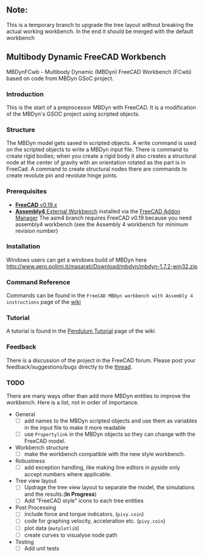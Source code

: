 ## Note: 
This is a temporary branch to upgrade the tree layout without breaking the actual working workbench.
In the end it should be merged with the default workbench

## Multibody Dynamic FreeCAD Workbench
MBDynFCwb - Multibody Dynamic (MBDyn) FreeCAD Workbench (FCwb) based on code from MBDyn GSoC project.

### Introduction

This is the start of a preprocessor MBDyn with FreeCAD. It is a modification of the MBDyn's GSOC project using scripted objects. 

### Structure

The MBDyn model gets saved in scripted objects. A write command is used on the scripted objects to write a MBDyn input file. There is command to create rigid bodies; when you create a rigid body it also creates a structural node at the center of gravity with an orientation rotated as the part is in FreeCad. A command to create structural nodes there are commands to create revolute pin and revolute hinge joints.

### Prerequisites

* [**FreeCAD** v0.19.x](https://github.com/FreeCAD/FreeCAD/releases/tag/0.19_pre)
* [**Assembly4** External Workbench](https://github.com/Zolko-123/FreeCAD_Assembly4) installed via the [FreeCAD Addon Manager](https://wiki.freecadweb.org/Std_AddonMgr)
The asm4 branch requires FreeCAD v0.19 because you need assembly4 workbench (see the Assembly 4 workbench for minimum revision number) 

### Installation

Windows users can get a windows build of MBDyn here  
http://www.aero.polimi.it/masarati/Download/mbdyn/mbdyn-1.7.2-win32.zip  

### Command Reference

Commands can be found in the `FreeCAD MBDyn workbench with Assembly 4 instructions` page of the [wiki](https://github.com/mfasano727/MBDynFCwb/wiki/FreeCAD-MBDyn-workbench-with-Assembly-4-instructions) 

### Tutorial
A tutorial is found in the [Pendulum Tutorial](https://github.com/mfasano727/MBDynFCwb/wiki/Pendulum-Tutorial) page of the wiki    


### Feedback

There is a discussion of the project in the FreeCAD forum. Please post your feedback/suggestions/bugs directly to the [thread](https://forum.freecadweb.org/viewtopic.php?f=18&t=39165&start=100).
  

### TODO
There are many ways other than add more MBDyn entities to improve the workbench.
Here is a list, not in order of importance.
* General
    - [ ] add names to the MBDyn scripted objects and use them as variables in the input file to make it more readable
    - [ ] use `Propertylink` in the MBDyn objects so they can change with the FreeCAD model.
* Workbench structure
    - [ ] make the workbench compatible with the new style workbench.
* Robustness
    - [ ] add exception handling, like making line editors in pyside only accept numbers where applicable.
* Tree view layout
    - [ ] Updrage the tree view layout to separate the model, the simulations and the results.(**In Progress**)
    - [ ] Add "FreeCAD style" icons to each tree entities
* Post Processing
    - [ ] include force and torque indicators. (`pivy.coin`)
    - [ ] code for graphing velocity, acceleration etc. (`pivy.coin`)
    - [ ] plot data (`matplotlib`)
    - [ ] create curves to visualyse node path
* Testing
    - [ ] Add unit tests

